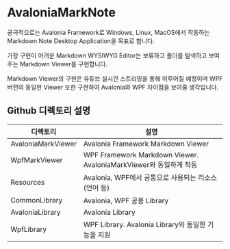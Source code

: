 # AvaloniaMarkNote

궁극적으로는 Avalonia Framework로 Windows, Linux, MacOS에서 작동하는 Markdown Note Desktop Application을 목표로 합니다.

가장 구현이 어려운 Markdown WYSIWYG Editor는 보류하고 폴더를 탐색하고 보여주는 Markdown Viewer를 구현합니다.

Markdown Viewer의 구현은 유튜브 실시간 스트리밍을 통해 이루어질 예정이며 WPF 버전의 동일한 Viewer 또한 구현하여 Avalonia와 WPF 차이점을 보여줄 생각입니다.

## Github 디렉토리 설명

| 디렉토리 | 설명 |
| --- | --- |
| AvaloniaMarkViewer | Avalonia Framework Markdown Viewer |
| WpfMarkViewer | WPF Framework Markdown Viewer. AvaloniaMarkViewer와 동일하게 작동 |
| Resources | Avalonia, WPF에서 공통으로 사용되는 리소스(언어 등) |
| CommonLibrary | Avalonia, WPF 공용 Library |
| AvaloniaLibrary | Avalonia Library |
| WpfLibrary | WPF Library. Avalonia Library와 동일한 기능을 지원 |
